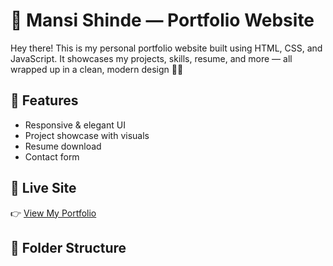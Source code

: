 # 💼 Mansi Shinde — Portfolio Website

Hey there! This is my personal portfolio website built using HTML, CSS, and JavaScript. It showcases my projects, skills, resume, and more — all wrapped up in a clean, modern design 💖✨

## 🚀 Features
- Responsive & elegant UI
- Project showcase with visuals
- Resume download
- Contact form

## 🔗 Live Site
👉 [View My Portfolio]()

## 📁 Folder Structure
